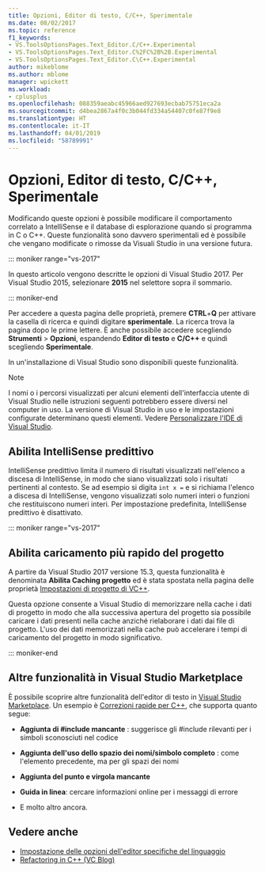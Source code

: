 ```yaml
---
title: Opzioni, Editor di testo, C/C++, Sperimentale
ms.date: 08/02/2017
ms.topic: reference
f1_keywords:
- VS.ToolsOptionsPages.Text_Editor.C/C++.Experimental
- VS.ToolsOptionsPages.Text_Editor.C%2FC%2B%2B.Experimental
- VS.ToolsOptionsPages.Text_Editor.C\C++.Experimental
author: mikeblome
ms.author: mblome
manager: wpickett
ms.workload:
- cplusplus
ms.openlocfilehash: 088359aeabc45966aed927693ecbab75751eca2a
ms.sourcegitcommit: d4bea2867a4f0c3b044fd334a54407c0fe87f9e8
ms.translationtype: HT
ms.contentlocale: it-IT
ms.lasthandoff: 04/01/2019
ms.locfileid: "58789991"
---
```

# <a name="options-text-editor-cc-experimental"></a>Opzioni, Editor di testo, C/C++, Sperimentale

Modificando queste opzioni è possibile modificare il comportamento correlato a IntelliSense e il database di esplorazione quando si programma in C o C++. Queste funzionalità sono davvero sperimentali ed è possibile che vengano modificate o rimosse da Visuali Studio in una versione futura.

::: moniker range="vs-2017"

In questo articolo vengono descritte le opzioni di Visual Studio 2017. Per Visual Studio 2015, selezionare **2015** nel selettore sopra il sommario.

::: moniker-end

Per accedere a questa pagina delle proprietà, premere **CTRL**+**Q** per attivare la casella di ricerca e quindi digitare **sperimentale**. La ricerca trova la pagina dopo le prime lettere. È anche possibile accedere scegliendo **Strumenti** > **Opzioni**, espandendo **Editor di testo** e **C/C++** e quindi scegliendo **Sperimentale**.

In un'installazione di Visual Studio sono disponibili queste funzionalità.

> [!NOTE]
> I nomi o i percorsi visualizzati per alcuni elementi dell'interfaccia utente di Visual Studio nelle istruzioni seguenti potrebbero essere diversi nel computer in uso. La versione di Visual Studio in uso e le impostazioni configurate determinano questi elementi. Vedere [Personalizzare l'IDE di Visual Studio](../../ide/personalizing-the-visual-studio-ide.md).

## <a name="enable-predictive-intellisense"></a>Abilita IntelliSense predittivo

IntelliSense predittivo limita il numero di risultati visualizzati nell'elenco a discesa di IntelliSense, in modo che siano visualizzati solo i risultati pertinenti al contesto. Se ad esempio si digita `int x =` e si richiama l'elenco a discesa di IntelliSense, vengono visualizzati solo numeri interi o funzioni che restituiscono numeri interi. Per impostazione predefinita, IntelliSense predittivo è disattivato.

::: moniker range="vs-2017"

## <a name="enable-faster-project-load"></a>Abilita caricamento più rapido del progetto

A partire da Visual Studio 2017 versione 15.3, questa funzionalità è denominata **Abilita Caching progetto** ed è stata spostata nella pagina delle proprietà [Impostazioni di progetto di VC++](vcpp-project-settings-projects-and-solutions-options-dialog-box.md).

Questa opzione consente a Visual Studio di memorizzare nella cache i dati di progetto in modo che alla successiva apertura del progetto sia possibile caricare i dati presenti nella cache anziché rielaborare i dati dai file di progetto. L'uso dei dati memorizzati nella cache può accelerare i tempi di caricamento del progetto in modo significativo.

::: moniker-end

## <a name="additional-features-in-the-visual-studio-marketplace"></a>Altre funzionalità in Visual Studio Marketplace

È possibile scoprire altre funzionalità dell'editor di testo in [Visual Studio Marketplace](https://marketplace.visualstudio.com/search?target=VS&category=Tools&vsVersion=&subCategory=All&sortBy=Downloads). Un esempio è [Correzioni rapide per C++](https://marketplace.visualstudio.com/items?itemName=VisualCppDevLabs.CQuickFixes2017), che supporta quanto segue:

- **Aggiunta di #include mancante** : suggerisce gli #include rilevanti per i simboli sconosciuti nel codice

- **Aggiunta dell'uso dello spazio dei nomi/simbolo completo** : come l'elemento precedente, ma per gli spazi dei nomi

- **Aggiunta del punto e virgola mancante**

- **Guida in linea**: cercare informazioni online per i messaggi di errore

- E molto altro ancora.

## <a name="see-also"></a>Vedere anche

- [Impostazione delle opzioni dell'editor specifiche del linguaggio](../../ide/reference/setting-language-specific-editor-options.md)
- [Refactoring in C++ (VC Blog)](https://devblogs.microsoft.com/cppblog/all-about-c-refactoring-in-visual-studio-2015-preview/
)
